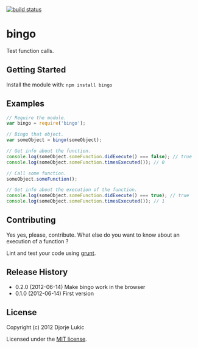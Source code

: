[![build status](https://secure.travis-ci.org/rumpl/bingo.png)](http://travis-ci.org/rumpl/bingo)
# bingo

Test function calls.

## Getting Started
Install the module with: `npm install bingo`

## Examples

```javascript
// Require the module.
var bingo = require('bingo');

// Bingo that object.
var someObject = bingo(someObject);

// Get info about the function.
console.log(someObject.someFunction.didExecute() === false); // true
console.log(someObject.someFunction.timesExecuted()); // 0

// Call some function.
someObject.someFunction();

// Get info about the execution of the function.
console.log(someObject.someFunction.didExecute() === true); // true
console.log(someObject.someFunction.timesExecuted()); // 1
```

## Contributing
Yes yes, please, contribute. What else do you want to know about an execution of a function ?

Lint and test your code using [grunt](https://github.com/cowboy/grunt).

## Release History
- 0.2.0 (2012-06-14) Make bingo work in the browser
- 0.1.0 (2012-06-14) First version

## License

Copyright (c) 2012 Djorje Lukic

Licensed under the [MIT license](http://rumpl.mit-license.org/).
